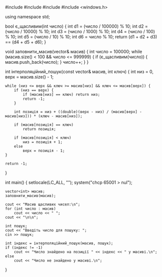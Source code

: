 #include <iostream>
#include <vector>
#include <locale>
#include <windows.h>

using namespace std;

bool є_щасливим(int число) {
    int d1 = (число / 100000) % 10;
    int d2 = (число / 10000) % 10;
    int d3 = (число / 1000) % 10;
    int d4 = (число / 100) % 10;
    int d5 = (число / 10) % 10;
    int d6 = число % 10;
    return (d1 + d2 + d3) == (d4 + d5 + d6);
}

void заповнити_масив(vector<int>& масив) {
    int число = 100000;
    while (масив.size() < 100 && число <= 999999) {
        if (є_щасливим(число)) {
            масив.push_back(число);
        }
        число++;
    }
}

int інтерполяційний_пошук(const vector<int>& масив, int ключ) {
    int низ = 0, верх = масив.size() - 1;

    while (низ <= верх && ключ >= масив[низ] && ключ <= масив[верх]) {
        if (низ == верх) {
            if (масив[низ] == ключ) return низ;
            return -1;
        }

        int позиція = низ + ((double)(верх - низ) / (масив[верх] - масив[низ])) * (ключ - масив[низ]);

        if (масив[позиція] == ключ)
            return позиція;

        if (масив[позиція] < ключ)
            низ = позиція + 1;
        else
            верх = позиція - 1;
    }

    return -1; 
}

int main() {
    setlocale(LC_ALL, "");
    system("chcp 65001 > nul");

    vector<int> масив;
    заповнити_масив(масив);

    cout << "Масив щасливих чисел:\n";
    for (int число : масив)
        cout << число << " ";
    cout << "\n\n";

    int пошук;
    cout << "Введіть число для пошуку: ";
    cin >> пошук;

    int індекс = інтерполяційний_пошук(масив, пошук);
    if (індекс != -1)
        cout << "Число знайдено на позиції " << індекс << " у масиві.\n";
    else
        cout << "Число не знайдено у масиві.\n";
}
